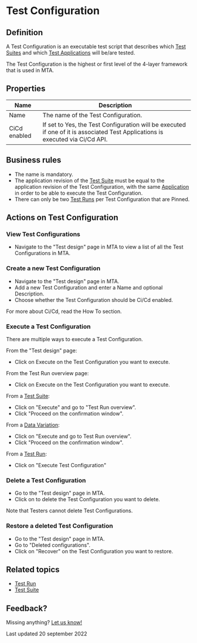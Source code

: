 # Test Configuration 



## Definition

A Test Configuration is an executable test script that describes which [Test Suites](test-suite) and which [Test Applications](test-application) will be/are tested. 

The Test Configuration is the highest or first level of the 4-layer framework that is used in MTA. 

## Properties
| Name | Description |
| ----------- | ----------- |
| Name | The name of the Test Configuration. |
| CiCd enabled | If set to Yes, the Test Configuration will be executed if one of it is associated Test Applications is executed via Ci/Cd API. |

## Business rules
- The name is mandatory.
- The application revision of the [Test Suite](test-suite) must be equal to the application revision of the Test Configuration, with the same [Application](application) in order to be able to execute the Test Configuration.
- There can only be two [Test Runs](test-run) per Test Configuration that are Pinned.

## Actions on Test Configuration

### View Test Configurations
- Navigate to the "Test design" page in MTA to view a list of all the Test Configurations in MTA.

### Create a new Test Configuration
- Navigate to the "Test design" page in MTA. 
- Add a new Test Configuration and enter a Name and optional Description. 
- Choose whether the Test Configuration should be Ci/Cd enabled. 

For more about Ci/Cd, read the How To section.

### Execute a Test Configuration
There are multiple ways to execute a Test Configuration. 

From the "Test design" page:
- Click on Execute on the Test Configuration you want to execute.

From the Test Run overview page:
- Click on Execute on the Test Configuration you want to execute.

From a [Test Suite](test-suite):
- Click on "Execute" and go to "Test Run overview".
- Click "Proceed on the confirmation window".

From a [Data Variation](datavariation):
- Click on "Execute and go to Test Run overview".
- Click "Proceed on the confirmation window".

From a [Test Run](test-run):
- Click on "Execute Test Configuration"

### Delete a Test Configuration
- Go to the "Test design" page in MTA. 
- Click on <i class="fas fa-trash-alt"></i> to delete the Test Configuration you want to delete.

Note that Testers cannot delete Test Configurations.

### Restore a deleted Test Configuration
- Go to the "Test design" page in MTA. 
- Go to "Deleted configurations".
- Click on "Recover" on the Test Configuration you want to restore.

## Related topics
- [Test Run](test-run)
- [Test Suite](test-suite)

## Feedback?
Missing anything? [Let us know!](mailto:support@menditect.com)

Last updated 20 september 2022